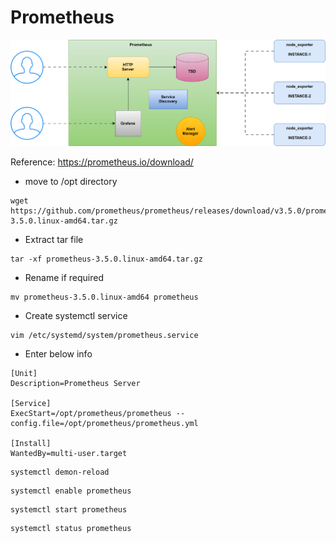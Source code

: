 # Prometheus

![alt text](prometheus.svg)

Reference: https://prometheus.io/download/

* move to /opt directory
```
wget https://github.com/prometheus/prometheus/releases/download/v3.5.0/prometheus-3.5.0.linux-amd64.tar.gz
```

* Extract tar file
```
tar -xf prometheus-3.5.0.linux-amd64.tar.gz
```

* Rename if required

```
mv prometheus-3.5.0.linux-amd64 prometheus
```

* Create systemctl service
```
vim /etc/systemd/system/prometheus.service
```

* Enter below info
```
[Unit]
Description=Prometheus Server

[Service]
ExecStart=/opt/prometheus/prometheus --config.file=/opt/prometheus/prometheus.yml

[Install]
WantedBy=multi-user.target
```
```
systemctl demon-reload
```
```
systemctl enable prometheus
```
```
systemctl start prometheus
```
```
systemctl status prometheus
```